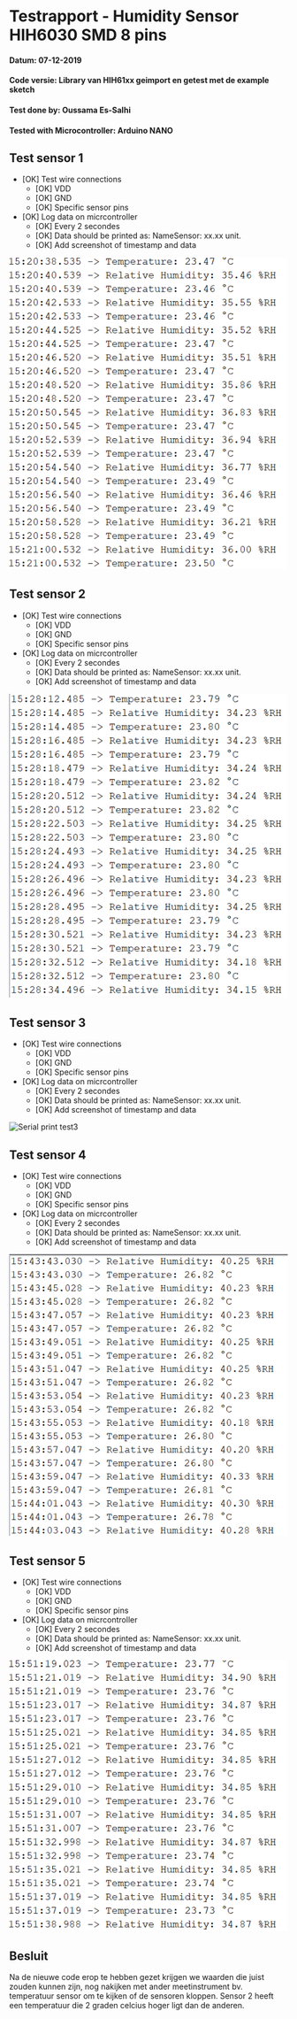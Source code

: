 # Testrapport - Humidity Sensor HIH6030 SMD 8 pins

#### Datum: 07-12-2019
#### Code versie: Library van HIH61xx geimport en getest met de example sketch
#### Test done by: Oussama Es-Salhi
#### Tested with Microcontroller: Arduino NANO

## Test sensor 1

- [OK] Test wire connections
    - [OK] VDD
    - [OK] GND
    - [OK] Specific sensor pins
- [OK] Log data on micrcontroller  
    - [OK] Every 2 secondes
    - [OK] Data should be printed as: NameSensor: xx.xx unit.
    - [OK] Add screenshot of timestamp and data

![Serial print test1](./img_test2/test1.png)

## Test sensor 2

- [OK] Test wire connections
    - [OK] VDD
    - [OK] GND
    - [OK] Specific sensor pins
- [OK] Log data on micrcontroller  
    - [OK] Every 2 secondes
    - [OK] Data should be printed as: NameSensor: xx.xx unit.
    - [OK] Add screenshot of timestamp and data

![Serial print test2](./img_test2/test2.png)

## Test sensor 3

- [OK] Test wire connections
    - [OK] VDD
    - [OK] GND
    - [OK] Specific sensor pins
- [OK] Log data on micrcontroller  
    - [OK] Every 2 secondes
    - [OK] Data should be printed as: NameSensor: xx.xx unit.
    - [OK] Add screenshot of timestamp and data

![Serial print test3](./img/test3.png)

## Test sensor 4

- [OK] Test wire connections
    - [OK] VDD
    - [OK] GND
    - [OK] Specific sensor pins
- [OK] Log data on micrcontroller  
    - [OK] Every 2 secondes
    - [OK] Data should be printed as: NameSensor: xx.xx unit.
    - [OK] Add screenshot of timestamp and data

![Serial print test4](./img_test2/test4.png)

## Test sensor 5

- [OK] Test wire connections
    - [OK] VDD
    - [OK] GND
    - [OK] Specific sensor pins
- [OK] Log data on micrcontroller  
    - [OK] Every 2 secondes
    - [OK] Data should be printed as: NameSensor: xx.xx unit.
    - [OK] Add screenshot of timestamp and data

![Serial print test5](./img_test2/test5.png)

## Besluit
Na de nieuwe code erop te hebben gezet krijgen we waarden die juist zouden kunnen zijn, nog nakijken met ander meetinstrument bv. temperatuur sensor om te kijken of de sensoren kloppen.
Sensor 2 heeft een temperatuur die 2 graden celcius hoger ligt dan de anderen.
